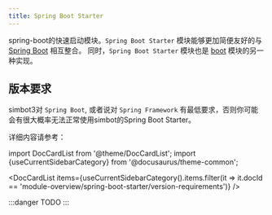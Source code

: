```yaml
---
title: Spring Boot Starter
---
```


spring-boot的快速启动模块。`Spring Boot Starter` 模块能够更加简便友好的与 [Spring Boot](https://spring.io/projects/spring-boot) 相互整合。
同时，`Spring Boot Starter` 模块也是 [boot](../boot) 模块的另一种实现。

## 版本要求
simbot3对 `Spring Boot`, 或者说对 `Spring Framework` 有最低要求，否则你可能会有很大概率无法正常使用simbot的Spring Boot Starter。

详细内容请参考：


import DocCardList from '@theme/DocCardList';
import {useCurrentSidebarCategory} from '@docusaurus/theme-common';

<DocCardList items={useCurrentSidebarCategory().items.filter(it => it.docId == 'module-overview/spring-boot-starter/version-requirements')} />
 



:::danger
TODO
:::
